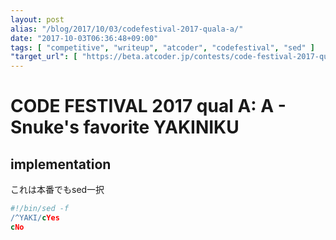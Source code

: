 ```yaml
---
layout: post
alias: "/blog/2017/10/03/codefestival-2017-quala-a/"
date: "2017-10-03T06:36:48+09:00"
tags: [ "competitive", "writeup", "atcoder", "codefestival", "sed" ]
"target_url": [ "https://beta.atcoder.jp/contests/code-festival-2017-quala/tasks/code_festival_2017_quala_a" ]
---
```


# CODE FESTIVAL 2017 qual A: A - Snuke's favorite YAKINIKU

## implementation

これは本番でもsed一択

``` sed
#!/bin/sed -f
/^YAKI/cYes
cNo
```
